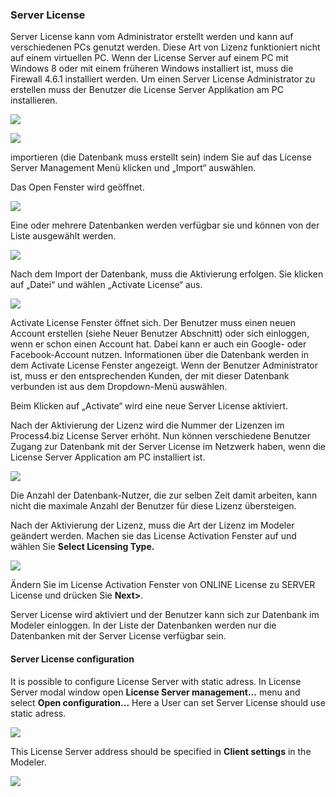 ### Server License

Server License kann vom Administrator erstellt werden und kann auf verschiedenen PCs genutzt werden. Diese Art von Lizenz funktioniert nicht auf einem virtuellen PC. Wenn der License Server auf einem PC mit Windows 8 oder mit einem früheren Windows installiert ist, muss die Firewall 4.6.1 installiert werden. 
Um einen Server License Administrator zu erstellen muss der Benutzer die License Server Applikation am PC installieren. 


![](//images.ctfassets.net/utx1h0gfm1om/6QijZ3rMNaMYOqGmKsOoSA/a6fffea19f22bed4ff416e2362454bab/329189.png)

![](//images.ctfassets.net/utx1h0gfm1om/5a6SBy3VokqiYoCmKGGUUy/6f4ab412a6b2ad91d01f87f253ae199c/329152.png)

importieren (die Datenbank muss erstellt sein) indem Sie auf das License Server Management Menü klicken und „Import“ auswählen. 

Das Open Fenster wird geöffnet. 


![](//images.ctfassets.net/utx1h0gfm1om/2vOTE3vjaAAGgIeKGuYQkC/06216aa17e4e8394eb48208cf2f51ef2/329155.png)

Eine oder mehrere Datenbanken werden verfügbar sie und können von der Liste ausgewählt werden.   

![](//images.ctfassets.net/utx1h0gfm1om/6LrWrsEDfOE0iYgkGgoyOW/417693865ff73edeac4321badf2b87f0/329154.png)

Nach dem Import der Datenbank, muss die Aktivierung erfolgen. Sie klicken auf „Datei“ und wählen „Activate License“ aus.

![](//images.ctfassets.net/utx1h0gfm1om/5wjMaYWRjOsUecosmEk2SI/175915396de6ced79f993acbe8ff387e/329157.jpg)

Activate License Fenster öffnet sich. Der Benutzer muss einen neuen Account erstellen (siehe Neuer Benutzer Abschnitt) oder sich einloggen, wenn er schon einen Account hat. Dabei kann er auch ein Google- oder Facebook-Account nutzen. 
Informationen über die Datenbank werden in dem Activate License Fenster angezeigt. Wenn der Benutzer Administrator ist, muss er den entsprechenden Kunden, der mit dieser Datenbank verbunden ist aus dem Dropdown-Menü auswählen. 

Beim Klicken auf „Activate“ wird eine neue Server License aktiviert. 

Nach der Aktivierung der Lizenz wird die Nummer der Lizenzen im Process4.biz License Server erhöht. Nun können verschiedene Benutzer Zugang zur Datenbank mit der Server License im Netzwerk haben, wenn die License Server Application am PC installiert ist. 


![](//images.ctfassets.net/utx1h0gfm1om/3ipIlQ2ChqYSC0AsK8YyiM/2175a03ca1745920119f37bfc35541a3/329156.png)

<div class="warning">

Die Anzahl der Datenbank-Nutzer, die zur selben Zeit damit arbeiten, kann nicht die maximale Anzahl der Benutzer für diese Lizenz übersteigen. 
  
  </div>

Nach der Aktivierung der Lizenz, muss die Art der Lizenz im Modeler geändert werden. Machen sie das License Activation Fenster auf und wählen Sie **Select Licensing Type.**

![](//images.ctfassets.net/utx1h0gfm1om/3AJsCwRUkEK0QO0WSI6eu2/d1c5443c3dcb74a47624adf018be5c8f/329159.jpg)  

Ändern Sie im License Activation Fenster von ONLINE License zu SERVER License und drücken Sie __Next>__.

Server License wird aktiviert und der Benutzer kann sich zur Datenbank im Modeler einloggen. In der Liste der Datenbanken werden nur die Datenbanken mit der Server License verfügbar sein. 


#### Server License configuration

It is possible to configure License Server with static adress. In
License Server modal window open **License Server management...** menu
and select **Open configuration...** Here a User can set Server License
should use static adress.

![](//images.ctfassets.net/utx1h0gfm1om/6ik1ggesTKcMsiEiYg8QAW/38c645ae5440302d68037bca203e2052/329424.png)

This License Server address should be specified in **Client settings**
in the Modeler.

![](//images.ctfassets.net/utx1h0gfm1om/4i6kZuJoZiwGmWuAco6wSs/9817a390183df9f045faca0980cea481/329415.png)
